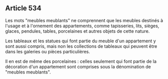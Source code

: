 Article 534
----
Les mots "meubles meublants" ne comprennent que les meubles destinés à l'usage
et à l'ornement des appartements, comme tapisseries, lits, sièges, glaces,
pendules, tables, porcelaines et autres objets de cette nature.

Les tableaux et les statues qui font partie du meuble d'un appartement y sont
aussi compris, mais non les collections de tableaux qui peuvent être dans les
galeries ou pièces particulières.

Il en est de même des porcelaines : celles seulement qui font partie de la
décoration d'un appartement sont comprises sous la dénomination de "meubles
meublants".
